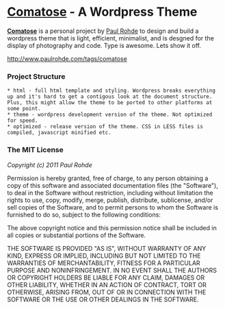 [Comatose](http://github.com/codelogic/comatose) - A Wordpress Theme
========

**[Comatose](http://github.com/codelogic/comatose)** is a personal project by [Paul Rohde](http://www.paulrohde.com) to design and build a wordpress theme that is light, efficient, minimalist, and is desgned for the display of photography and code. Type is awesome. Lets show it off.

http://www.paulrohde.com/tags/comatose

### Project Structure

	* html - full html template and styling. Wordpress breaks everything up and it's hard to get a contigous look at the document structure. Plus, this might allow the theme to be ported to other platforms at some point.
	* theme - wordpress development version of the theme. Not optimized for speed.
	* optimized - release version of the theme. CSS in LESS files is compiled, javascript minified etc.

### The MIT License

*Copyright (c) 2011 Paul Rohde*

Permission is hereby granted, free of charge, to any person obtaining a copy of this software and associated documentation files (the "Software"), to deal in the Software without restriction, including without limitation the rights to use, copy, modify, merge, publish, distribute, sublicense, and/or sell copies of the Software, and to permit persons to whom the Software is furnished to do so, subject to the following conditions:

The above copyright notice and this permission notice shall be included in all copies or substantial portions of the Software.

THE SOFTWARE IS PROVIDED "AS IS", WITHOUT WARRANTY OF ANY KIND, EXPRESS OR IMPLIED, INCLUDING BUT NOT LIMITED TO THE WARRANTIES OF MERCHANTABILITY, FITNESS FOR A PARTICULAR PURPOSE AND NONINFRINGEMENT. IN NO EVENT SHALL THE AUTHORS OR COPYRIGHT HOLDERS BE LIABLE FOR ANY CLAIM, DAMAGES OR OTHER LIABILITY, WHETHER IN AN ACTION OF CONTRACT, TORT OR OTHERWISE, ARISING FROM, OUT OF OR IN CONNECTION WITH THE SOFTWARE OR THE USE OR OTHER DEALINGS IN THE SOFTWARE.